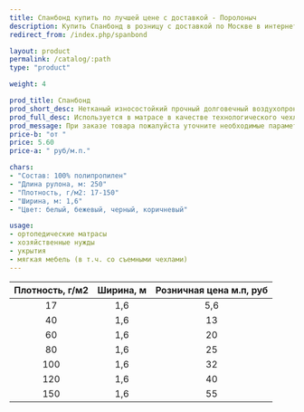 ```yaml
---
title: Спанбонд купить по лучшей цене с доставкой - Поролоныч
description: Купить Спанбонд в розницу с доставкой по Москве в интернет-магазине Поролоныча.
redirect_from: /index.php/spanbond

layout: product
permalink: /catalog/:path
type: "product"

weight: 4

prod_title: Спанбонд
prod_short_desc: Нетканый износостойкий прочный долговечный воздухопроницаемый материал.
prod_full_desc: Используется в матрасе в качестве технологического чехла, для укрытия посевов, дачных теплиц, для защиты от неблагоприятных погодных условий, при пошиве медицинской одежды и одноразового постельного белья. Материал легок и защищает мягкие наполнители матраса от изнашивания. <b>Спанбонд</b> равномерно распределяет вес на пружины блока.
prod_message: При заказе товара пожалуйста уточните необходимые параметры (плотность, цвет и количество).
price-b: "от "
price: 5.60
price-a: " руб/м.п."

chars:
- "Состав: 100% полипропилен"
- "Длина рулона, м: 250"
- "Плотность, г/м2: 17-150"
- "Ширина, м: 1,6"
- "Цвет: белый, бежевый, черный, коричневый"

usage:
- ортопедические матрасы
- хозяйственные нужды
- укрытия
- мягкая мебель (в т.ч. со съемными чехлами)
---
```

| Плотность, г/м2 | Ширина, м | Розничная цена м.п, руб |
|:--:|:--:|:--:|
|17|1,6|5,6|
|40|1,6|13|
|60|1,6|20|
|80|1,6|25|
|100|1,6|32|
|120|1,6|40|
|150|1,6|55|